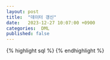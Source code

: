 ```yaml
---
layout: post
title:  "데이터 갱신"
date:   2023-12-27 10:07:00 +0900
categories:  DML
published: false
---
```


{% highlight sql %}
{% endhighlight %}